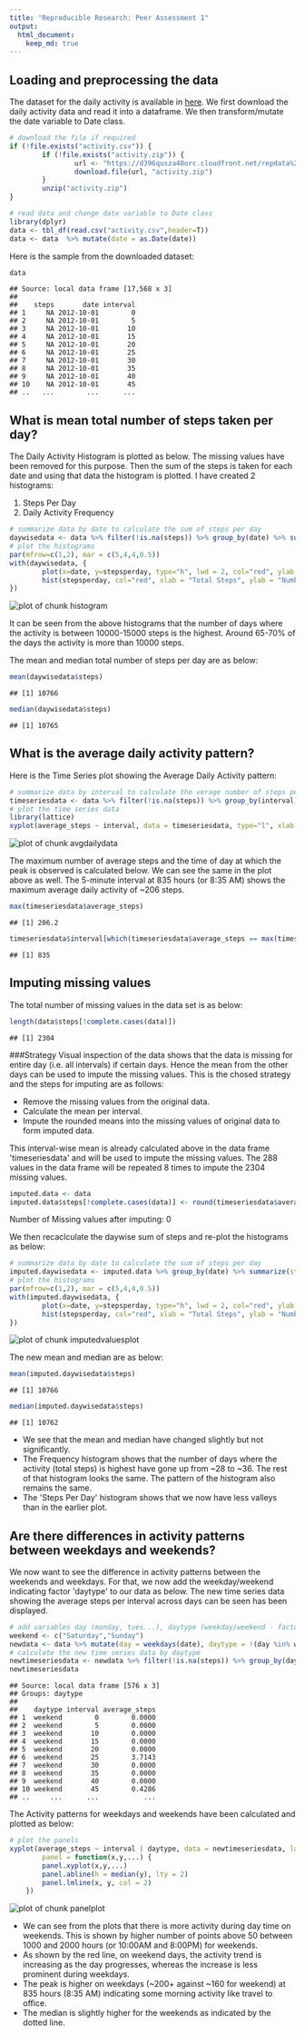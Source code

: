```yaml
---
title: "Reproducible Research: Peer Assessment 1"
output: 
  html_document:
    keep_md: true
---
```



## Loading and preprocessing the data
The dataset for the daily activity is available in [here](https://d396qusza40orc.cloudfront.net/repdata%2Fdata%2Factivity.zip).  We first download the daily activity data and read it into a dataframe.  We then transform/mutate the date variable to Date class. 

```r
# download the file if required
if (!file.exists("activity.csv")) {
        if (!file.exists("activity.zip")) {
                url <- "https://d396qusza40orc.cloudfront.net/repdata%2Fdata%2Factivity.zip"
                download.file(url, "activity.zip")
        }
        unzip("activity.zip")
}

# read data and change date variable to Date class
library(dplyr)
data <- tbl_df(read.csv("activity.csv",header=T))
data <- data  %>% mutate(date = as.Date(date))
```
  
Here is the sample from the downloaded dataset:

```r
data
```

```
## Source: local data frame [17,568 x 3]
## 
##    steps       date interval
## 1     NA 2012-10-01        0
## 2     NA 2012-10-01        5
## 3     NA 2012-10-01       10
## 4     NA 2012-10-01       15
## 5     NA 2012-10-01       20
## 6     NA 2012-10-01       25
## 7     NA 2012-10-01       30
## 8     NA 2012-10-01       35
## 9     NA 2012-10-01       40
## 10    NA 2012-10-01       45
## ..   ...        ...      ...
```

## What is mean total number of steps taken per day?
  
The Daily Activity Histogram is plotted as below.  The missing values have been removed for this purpose.  Then the sum of the steps is taken for each date and using that data the histogram is plotted.  I have created 2 histograms:

1. Steps Per Day
2. Daily Activity Frequency


```r
# summarize data by date to calculate the sum of steps per day
daywisedata <- data %>% filter(!is.na(steps)) %>% group_by(date) %>% summarize(stepsperday = sum(steps))
# plot the histograms
par(mfrow=c(1,2), mar = c(5,4,4,0.5))
with(daywisedata, {
        plot(x=date, y=stepsperday, type="h", lwd = 2, col="red", ylab = "Steps", xlab = "Date", main = "Steps Per Day")
        hist(stepsperday, col="red", xlab = "Total Steps", ylab = "Number Of Days", main = "Daily Activity Frequency")
})
```

![plot of chunk histogram](figure/histogram.png) 
  
It can be seen from the above histograms that the number of days where the activity is between 10000-15000 steps is the highest.  Around 65-70% of the days the activity is more than 10000 steps.

The mean and median total number of steps per day are as below:

```r
mean(daywisedata$steps)
```

```
## [1] 10766
```

```r
median(daywisedata$steps)
```

```
## [1] 10765
```

## What is the average daily activity pattern?
Here is the Time Series plot showing the Average Daily Activity pattern:

```r
# summarize data by interval to calculate the verage number of steps per day
timeseriesdata <- data %>% filter(!is.na(steps)) %>% group_by(interval) %>% summarize(average_steps = mean(steps))
# plot the time series data
library(lattice)
xyplot(average_steps ~ interval, data = timeseriesdata, type="l", xlab = "Time Of Day (HHMM)", ylab = "Average Steps", main = "Average Daily Activity")
```

![plot of chunk avgdailydata](figure/avgdailydata.png) 
  
The maximum number of average steps and the time of day at which the peak is observed is calculated below.  We can see the same in the plot above as well.  The 5-minute interval at 835 hours (or 8:35 AM) shows the maximum average daily activity of ~206 steps.

```r
max(timeseriesdata$average_steps)
```

```
## [1] 206.2
```

```r
timeseriesdata$interval[which(timeseriesdata$average_steps == max(timeseriesdata$average_steps))]
```

```
## [1] 835
```

## Imputing missing values
The total number of missing values in the data set is as below:

```r
length(data$steps[!complete.cases(data)])
```

```
## [1] 2304
```
  
###Strategy
Visual inspection of the data shows that the data is missing for entire day (i.e. all intervals) if certain days.  Hence the mean from the other days can be used to impute the missing values.  This is the chosed strategy and the steps for imputing are as follows:
- Remove the missing values from the original data.
- Calculate the mean per interval.
- Impute the rounded means into the missing values of original data to form imputed data.

This interval-wise mean is already calculated above in the data frame 'timeseriesdata' and will be used to impute the missing values.  The 288 values in the data frame will be repeated 8 times to impute the 2304 missing values.

```r
imputed.data <- data
imputed.data$steps[!complete.cases(data)] <- round(timeseriesdata$average_steps)
```
Number of Missing values after imputing: 0
  
We then recaclculate the daywise sum of steps and re-plot the histograms as below:

```r
# summarize data by date to calculate the sum of steps per day
imputed.daywisedata <- imputed.data %>% group_by(date) %>% summarize(stepsperday = sum(steps))
# plot the histograms
par(mfrow=c(1,2), mar = c(5,4,4,0.5))
with(imputed.daywisedata, {
        plot(x=date, y=stepsperday, type="h", lwd = 2, col="red", ylab = "Steps", xlab = "Date", main = "Steps Per Day")
        hist(stepsperday, col="red", xlab = "Total Steps", ylab = "Number Of Days", main = "Daily Activity Frequency")
})
```

![plot of chunk imputedvaluesplot](figure/imputedvaluesplot.png) 

The new mean and median are as below:

```r
mean(imputed.daywisedata$steps)
```

```
## [1] 10766
```

```r
median(imputed.daywisedata$steps)
```

```
## [1] 10762
```
  
- We see that the mean and median have changed slightly but not significantly.
- The Frequency histogram shows that the number of days where the activity (total steps) is highest have gone up from ~28 to ~36.  The rest of that histogram looks the same.  The pattern of the histogram also remains the same.
- The 'Steps Per Day' histogram shows that we now have less valleys than in the earlier plot.

## Are there differences in activity patterns between weekdays and weekends?
  
We now want to see the difference in activity patterns between the weekends and weekdays.  For that, we now add the weekday/weekend indicating factor 'daytype' to our data as below.  The new time series data showing the average steps per interval across days can be seen has been displayed.

```r
# add variables day (monday, tues...), daytype (weekday/weekend - factor)
weekend <- c("Saturday","Sunday")
newdata <- data %>% mutate(day = weekdays(date), daytype = !(day %in% weekend)) %>% mutate(daytype = factor(daytype, labels = c("weekend", "weekday")))
# calculate the new time series data by daytype
newtimeseriesdata <- newdata %>% filter(!is.na(steps)) %>% group_by(daytype, interval) %>% summarize(average_steps = mean(steps))
newtimeseriesdata
```

```
## Source: local data frame [576 x 3]
## Groups: daytype
## 
##    daytype interval average_steps
## 1  weekend        0        0.0000
## 2  weekend        5        0.0000
## 3  weekend       10        0.0000
## 4  weekend       15        0.0000
## 5  weekend       20        0.0000
## 6  weekend       25        3.7143
## 7  weekend       30        0.0000
## 8  weekend       35        0.0000
## 9  weekend       40        0.0000
## 10 weekend       45        0.4286
## ..     ...      ...           ...
```
  
The Activity patterns for weekdays and weekends have been calculated and plotted as below:

```r
# plot the panels
xyplot(average_steps ~ interval | daytype, data = newtimeseriesdata, layout = c(1,2), type="l", main = "Average Daily Activity", xlab = "Interval", ylab = "Number of Steps",
        panel = function(x,y,...) {
		panel.xyplot(x,y,...)
		panel.abline(h = median(y), lty = 2)
		panel.lmline(x, y, col = 2)
	})
```

![plot of chunk panelplot](figure/panelplot.png) 
  
- We can see from the plots that there is more activity during day time on weekends.  This is shown by higher number of points above 50 between 1000 and 2000 hours (or 10:00AM and 8:00PM) for weekends.
- As shown by the red line, on weekend days, the activity trend is increasing as the day progresses, whereas the increase is less prominent during weekdays.  
- The peak is higher on weekdays (~200+ against ~160 for weekend) at 835 hours (8:35 AM) indicating some morning activity like travel to office.
- The median is slightly higher for the weekends as indicated by the dotted line.

